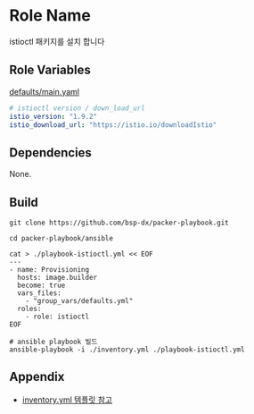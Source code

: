 Role Name
=========

istioctl 패키지를 설치 합니다 

Role Variables
--------------

[defaults/main.yaml](./defaults/main.yml)
```yaml
# istioctl version / down_load_url 
istio_version: "1.9.2"
istio_download_url: "https://istio.io/downloadIstio"
```

Dependencies
------------
None.

Build
----------------

```shell
git clone https://github.com/bsp-dx/packer-playbook.git

cd packer-playbook/ansible

cat > ./playbook-istioctl.yml << EOF
---
- name: Provisioning
  hosts: image.builder
  become: true
  vars_files:
    - "group_vars/defaults.yml"
  roles:
    - role: istioctl
EOF

# ansible playbook 빌드 
ansible-playbook -i ./inventory.yml ./playbook-istioctl.yml
```


Appendix
----------------
- [inventory.yml 템플릿 참고](../../../README.md#inventory-example)

